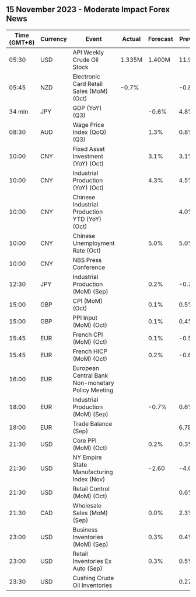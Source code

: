 ## 15 November 2023 - Moderate Impact Forex News

| Time (GMT+8) | Currency | Event | Actual | Forecast | Previous |
|------|----------|-------|--------|----------|----------|
| 05:30 | USD | API Weekly Crude Oil Stock | 1.335M | 1.400M | 11.900M |
| 05:45 | NZD | Electronic Card Retail Sales (MoM) (Oct) | -0.7% |  | -0.8% |
| 34 min | JPY | GDP (YoY) (Q3) |  | -0.6% | 4.8% |
| 08:30 | AUD | Wage Price Index (QoQ) (Q3) |  | 1.3% | 0.8% |
| 10:00 | CNY | Fixed Asset Investment (YoY) (Oct) |  | 3.1% | 3.1% |
| 10:00 | CNY | Industrial Production (YoY) (Oct) |  | 4.3% | 4.5% |
| 10:00 | CNY | Chinese Industrial Production YTD (YoY) (Oct) |  |  | 4.0% |
| 10:00 | CNY | Chinese Unemployment Rate (Oct) |  | 5.0% | 5.0% |
| 10:00 | CNY | NBS Press Conference |  |  |  |
| 12:30 | JPY | Industrial Production (MoM) (Sep) |  | 0.2% | -0.7% |
| 15:00 | GBP | CPI (MoM) (Oct) |  | 0.1% | 0.5% |
| 15:00 | GBP | PPI Input (MoM) (Oct) |  | 0.1% | 0.4% |
| 15:45 | EUR | French CPI (MoM) (Oct) |  | 0.1% | -0.5% |
| 15:45 | EUR | French HICP (MoM) (Oct) |  | 0.2% | -0.6% |
| 16:00 | EUR | European Central Bank Non-monetary Policy Meeting |  |  |  |
| 18:00 | EUR | Industrial Production (MoM) (Sep) |  | -0.7% | 0.6% |
| 18:00 | EUR | Trade Balance (Sep) |  |  | 6.7B |
| 21:30 | USD | Core PPI (MoM) (Oct) |  | 0.2% | 0.3% |
| 21:30 | USD | NY Empire State Manufacturing Index (Nov) |  | -2.60 | -4.60 |
| 21:30 | USD | Retail Control (MoM) (Oct) |  |  | 0.6% |
| 21:30 | CAD | Wholesale Sales (MoM) (Sep) |  | 0.0% | 2.3% |
| 23:00 | USD | Business Inventories (MoM) (Sep) |  | 0.3% | 0.4% |
| 23:00 | USD | Retail Inventories Ex Auto (Sep) |  | 0.3% | 0.5% |
| 23:30 | USD | Cushing Crude Oil Inventories |  |  | 0.272M |

